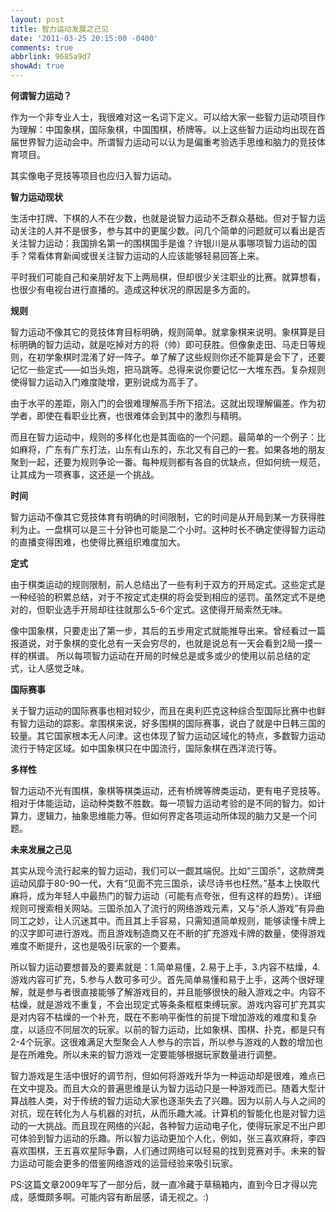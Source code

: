 ```yaml
---
layout: post
title: 智力运动发展之己见
date: '2011-03-25 20:15:00 -0400'
comments: true
abbrlink: 9685a9d7
showAd: true
---
```

**何谓智力运动？**

作为一个非专业人士，我很难对这一名词下定义。可以给大家一些智力运动项目作为理解：中国象棋，国际象棋，中国围棋，桥牌等。以上这些智力运动均出现在首届世界智力运动会中。所谓智力运动可以认为是偏重考验选手思维和脑力的竞技体育项目。

其实像电子竞技等项目也应归入智力运动。

**智力运动现状**

生活中打牌、下棋的人不在少数，也就是说智力运动不乏群众基础。但对于智力运动关注的人并不是很多，参与其中的更属少数。问几个简单的问题就可以看出是否关注智力运动：我国排名第一的围棋国手是谁？许银川是从事哪项智力运动的国手？常看体育新闻或很关注智力运动的人应该能够轻易回答上来。

平时我们可能自己和亲朋好友下上两局棋，但却很少关注职业的比赛。就算想看，也很少有电视台进行直播的。造成这种状况的原因是多方面的。

**规则**

智力运动不像其它的竞技体育目标明确，规则简单。就拿象棋来说明。象棋算是目标明确的智力运动，就是吃掉对方的将（帅）即可获胜。但像象走田、马走日等规则，在初学象棋时混淆了好一阵子。单了解了这些规则你还不能算是会下了，还要记忆一些定式——如当头炮，把马跳等。总得来说你要记忆一大堆东西。复杂规则使得智力运动入门难度陡增，更别说成为高手了。

由于水平的差距，刚入门的会很难理解高手所下招法。这就出现理解偏差。作为初学者，即使在看职业比赛，也很难体会到其中的激烈与精明。

而且在智力运动中，规则的多样化也是其面临的一个问题。最简单的一个例子：比如麻将，广东有广东打法，山东有山东的，东北又有自己的一套。如果各地的朋友聚到一起，还要为规则争论一番。每种规则都有各自的优缺点，但如何统一规范，让其成为一项赛事，这还是一个挑战。

**时间**

智力运动不像其它竞技体育有明确的时间限制，它的时间是从开局到某一方获得胜利为止。一盘棋可以是三十分钟也可能是二个小时。这种时长不确定使得智力运动的直播变得困难，也使得比赛组织难度加大。

**定式**

由于棋类运动的规则限制，前人总结出了一些有利于双方的开局定式。这些定式是一种经验的积累总结，对于不按定式走棋的将会受到相应的惩罚。虽然定式不是绝对的，但职业选手开局却往往就那么5-6个定式。这使得开局索然无味。

像中国象棋，只要走出了第一步，其后的五步用定式就能推导出来。曾经看过一篇报道说，对于象棋的变化总有一天会穷尽的，也就是说总有一天会看到2局一摸一样的棋谱。
所以每项智力运动在开局的时候总是或多或少的使用以前总结的定式，让人感觉乏味。

**国际赛事**

关于智力运动的国际赛事也相对较少，而且在奥利匹克这种综合型国际比赛中也鲜有智力运动的踪影。拿围棋来说，好多围棋的国际赛事，说白了就是中日韩三国的较量。其它国家根本无人问津。这也体现了智力运动区域化的特点，多数智力运动流行于特定区域。如中国象棋只在中国流行，国际象棋在西洋流行等。

**多样性**

智力运动不光有围棋，象棋等棋类运动，还有桥牌等牌类运动，更有电子竞技等。相对于体能运动，运动种类数不胜数。每一项智力运动考验的是不同的智力。如计算力，逻辑力，抽象思维能力等。但如何界定各项运动所体现的脑力又是一个问题。

**未来发展之己见**

其实从现今流行起来的智力运动，我们可以一觑其端倪。比如“三国杀”，这款牌类运动风靡于80-90一代，大有“见面不完三国杀，读尽诗书也枉然。”基本上快取代麻将，成为年轻人中最热门的智力运动（可能有点夸张，但有这样的趋势）。详细规则可搜索相关网站。三国杀加入了流行的网络游戏元素，又与“杀人游戏”有异曲同工之妙，让人沉迷其中。而且其上手容易，只需知道简单规则，能够读懂卡牌上的汉字即可进行游戏。而且游戏制造商又在不断的扩充游戏卡牌的数量，使得游戏难度不断提升，这也是吸引玩家的一个要素。

所以智力运动要想普及的要素就是：1.简单易懂，2.易于上手，3.内容不枯燥，4.游戏内容可扩充，5.参与人数可多可少。首先简单易懂和易于上手，这两个很好理解，就是参与者很直接能够了解游戏目的，并且能够很快的融入游戏之中。内容不枯燥，就是游戏不重复，不会出现定式等条条框框束缚玩家。游戏内容可扩充其实是对内容不枯燥的一个补充，既在不影响平衡性的前提下增加游戏的难度和复杂度，以适应不同层次的玩家。以前的智力运动，比如象棋、围棋、扑克，都是只有2-4个玩家。这很难满足大型聚会人人参与的宗旨，所以参与游戏的人数的增加也是在所难免。所以未来的智力游戏一定要能够根据玩家数量进行调整。

智力游戏是生活中很好的调节剂，但如何将游戏升华为一种运动却是很难，难点已在文中提及。而且大众的普遍思维是认为智力运动只是一种游戏而已。随着大型计算战胜人类，对于传统的智力运动大家也逐渐失去了兴趣。因为以前人与人之间的对抗，现在转化为人与机器的对抗，从而乐趣大减。计算机的智能化也是对智力运动的一大挑战。而且现在网络的兴起，各种智力运动电子化，使得玩家足不出户即可体验到智力运动的乐趣。所以智力运动更加个人化，例如，张三喜欢麻将，李四喜欢围棋，王五喜欢星际争霸，人们通过网络可以轻易的找到竞赛对手。未来的智力运动可能会更多的借鉴网络游戏的运营经验来吸引玩家。

PS:这篇文章2009年写了一部分后，就一直冷藏于草稿箱内，直到今日才得以完成，感慨颇多啊。可能内容有断层感，请无视之。:)
